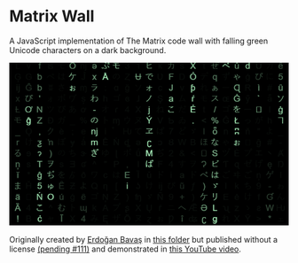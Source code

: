 # Matrix Wall

A JavaScript implementation of The Matrix code wall with falling green Unicode characters on a dark background.

![](matrix.gif)

Originally created by [Erdoğan Bavaş](http://erdoganb.com) in [this folder](https://github.com/erdoganbavas/web-practices/tree/master/matrix) but published without a license [(pending #111)](https://github.com/erdoganbavas/web-practices/pull/111) and demonstrated in [this YouTube video](https://www.youtube.com/watch?v=1d7TzlsOHsI).
